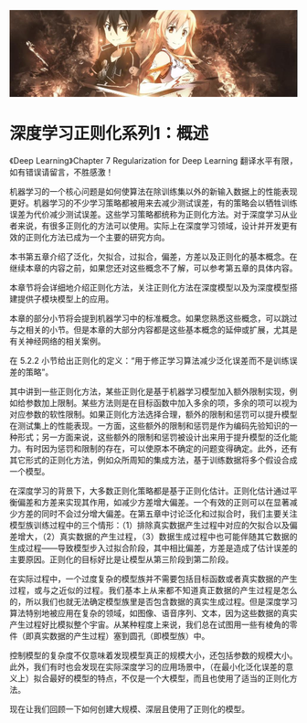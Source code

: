 [![header](../../../assets/header22.jpg)](https://yuenshome.github.io)

<script type="text/javascript" async src="https://cdn.mathjax.org/mathjax/latest/MathJax.js?config=TeX-MML-AM_CHTML"> </script>

# 深度学习正则化系列1：概述

<p style="text-align: justify;">《Deep Learning》Chapter 7
Regularization for Deep Learning
翻译水平有限，如有错误请留言，不胜感激！</p>
<p style="text-align: justify;">机器学习的一个核心问题是如何使算法在除训练集以外的新输入数据上的性能表现更好。机器学习的不少学习策略都被用来去减少测试误差，有的策略会以牺牲训练误差为代价减少测试误差。这些学习策略都统称为正则化方法。对于深度学习从业者来说，有很多正则化的方法可以使用。实际上在深度学习领域，设计并开发更有效的正则化方法已成为一个主要的研究方向。<!--more--></p>
<p style="text-align: justify;">本书第五章介绍了泛化，欠拟合，过拟合，偏差，方差以及正则化的基本概念。在继续本章的内容之前，如果您还对这些概念不了解，可以参考第五章的具体内容。</p>
<p style="text-align: justify;">本章节将会详细地介绍正则化方法，关注正则化方法在深度模型以及为深度模型搭建提供子模块模型上的应用。</p>
<p style="text-align: justify;">本章的部分小节将会提到机器学习中的标准概念。如果您熟悉这些概念，可以跳过与之相关的小节。但是本章的大部分内容都是这些基本概念的延伸或扩展，尤其是有关神经网络的相关案例。</p>
<p style="text-align: justify;">在 5.2.2 小节给出正则化的定义：“用于修正学习算法减少泛化误差而不是训练误差的策略”。</p>
<p style="text-align: justify;">其中讲到一些正则化方法，某些正则化是基于机器学习模型加入额外限制实现，例如给参数加上限制。某些方法则是在目标函数中加入多余的项，多余的项可以视为对应参数的软性限制。如果正则化方法选择合理，额外的限制和惩罚可以提升模型在测试集上的性能表现。一方面，这些额外的限制和惩罚是作为编码先验知识的一种形式；另一方面来说，这些额外的限制和惩罚被设计出来用于提升模型的泛化能力。有时因为惩罚和限制的存在，可以使原本不确定的问题变得确定。此外，还有其它形式的正则化方法，例如众所周知的集成方法，基于训练数据将多个假设合成一个模型。</p>
<p style="text-align: justify;">在深度学习的背景下，大多数正则化策略都是基于正则化估计。正则化估计通过平衡偏差和方差来实现其作用，如减少方差增大偏差。一个有效的正则可以在显著减少方差的同时不会过分增大偏差。在第五章中讨论泛化和过拟合时，我们主要关注模型族训练过程中的三个情形：（1）排除真实数据产生过程中对应的欠拟合以及偏差增大，（2）真实数据的产生过程，（3）数据生成过程中也可能伴随其它数据的生成过程——导致模型步入过拟合阶段，其中相比偏差，方差是造成了估计误差的主要原因。正则化的目标好比是让模型从第三阶段到第二阶段。</p>
<p style="text-align: justify;">在实际过程中，一个过度复杂的模型族并不需要包括目标函数或者真实数据的产生过程，或与之近似的过程。我们基本上从来都不知道真正数据的产生过程是怎么的，所以我们也就无法确定模型族里是否包含数据的真实生成过程。但是深度学习算法特别地被应用在复杂的领域，如图像、语音序列、文本，因为这些数据的真实产生过程好比模拟整个宇宙。从某种程度上来说，我们总在试图用一些有棱角的零件（即真实数据的产生过程）塞到圆孔（即模型族）中。</p>
控制模型的复杂度不仅意味着发现模型真正的规模大小，还包括参数的规模大小。此外，我们有时也会发现在实际深度学习的应用场景中，（在最小化泛化误差的意义上）拟合最好的模型的特点，不仅是一个大模型，而且也使用了适当的正则化方法。

现在让我们回顾一下如何创建大规模、深层且使用了正则化的模型。
